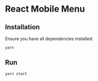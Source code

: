 # React Mobile Menu

## Installation
Ensure you have all dependencies installed:
```
yarn
```

## Run
```
yarn start
```
